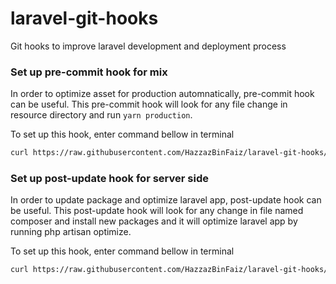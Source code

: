 # laravel-git-hooks
Git hooks to improve laravel development and deployment process


### Set up pre-commit hook for mix
In order to optimize asset for production automnatically, pre-commit hook can be useful.
This pre-commit hook will look for any file change in resource directory and run `yarn production`.

To set up this hook, enter command bellow in terminal

```sh
curl https://raw.githubusercontent.com/HazzazBinFaiz/laravel-git-hooks/main/pre-commit > .git/hooks/pre-commit
```

### Set up post-update hook for server side
In order to update package and optimize laravel app, post-update hook can be useful.
This post-update hook will look for any change in file named composer and install new packages
and it will optimize laravel app by running php artisan optimize.

To set up this hook, enter command bellow in terminal

```sh
curl https://raw.githubusercontent.com/HazzazBinFaiz/laravel-git-hooks/main/post-update > .git/hooks/post-update
```
